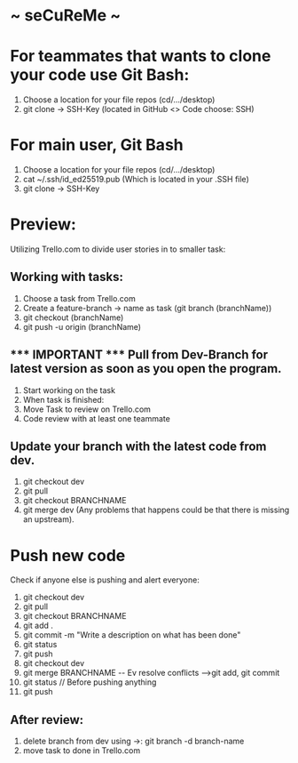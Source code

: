 ﻿# ~ seCuReMe ~

# For teammates that wants to clone your code use Git Bash:
1. Choose a location for your file repos (cd/.../desktop)
2. git clone -> SSH-Key (located in GitHub <> Code choose: SSH)



# For main user, Git Bash
1. Choose a location for your file repos (cd/.../desktop)
2. cat ~/.ssh/id_ed25519.pub (Which is located in your .SSH file)
3. git clone -> SSH-Key



# Preview:
Utilizing Trello.com to divide user stories in to smaller task:

## Working with tasks:
1. Choose a task from Trello.com
2. Create a feature-branch -> name as task (git branch (branchName))
3. git checkout (branchName)
4. git push -u origin (branchName)

## *** IMPORTANT *** Pull from Dev-Branch for latest version as soon as you open the program.
1. Start working on the task
2. When task is finished:
3. Move Task to review on Trello.com
4. Code review with at least one teammate

## Update your branch with the latest code from dev.
1. git checkout dev
2. git pull
3. git checkout BRANCHNAME
4. git merge dev (Any problems that happens could be that there is missing an upstream).

# Push new code
Check if anyone else is pushing and alert everyone:

1.  git checkout dev
2.  git pull
3.  git checkout BRANCHNAME
4.  git add .
5.  git commit -m "Write a description on what has been done"
6.  git status
7.  git push
8.  git checkout dev
9.  git merge BRANCHNAME -- Ev resolve conflicts -->git add, git commit
10. git status // Before pushing anything
11. git push

## After review:
1. delete branch from dev using ->: git branch -d branch-name
2. move task to done in Trello.com